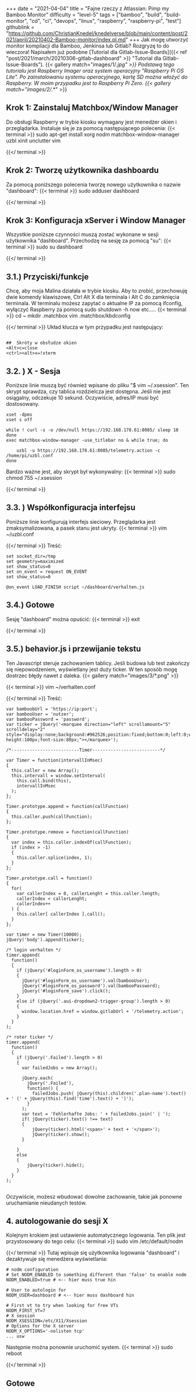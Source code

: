 +++
date = "2021-04-04"
title = "Fajne rzeczy z Atlassian: Pimp my Bamboo Monitor"
difficulty = "level-5"
tags = ["bamboo", "build", "build-monitor", "cd", "ci", "devops", "linux", "raspberry", "raspberry-pi", "test"]
githublink = "https://github.com/ChristianKnedel/knedelverse/blob/main/content/post/2021/april/20210402-Bamboo-monitor/index.pl.md"
+++
Jak mogę utworzyć monitor kompilacji dla Bamboo, Jenkinsa lub Gitlab? Rozgryzę to do wieczora! Napisałem już podobne [Tutorial dla Gitlab-Issue-Boards]({{< ref "post/2021/march/20210306-gitlab-dashboard" >}} "Tutorial dla Gitlab-Issue-Boards").
{{< gallery match="images/1/*.jpg" >}}
Podstawą tego tutorialu jest Raspberry Imager oraz system operacyjny "Raspberry Pi OS Lite". Po zainstalowaniu systemu operacyjnego, kartę SD można włożyć do Raspberry. W moim przypadku jest to Raspberry Pi Zero.
{{< gallery match="images/2/*.*" >}}

## Krok 1: Zainstaluj Matchbox/Window Manager
Do obsługi Raspberry w trybie kiosku wymagany jest menedżer okien i przeglądarka. Instaluje się je za pomocą następującego polecenia:
{{< terminal >}}
sudo apt-get install xorg nodm matchbox-window-manager uzbl xinit unclutter vim

{{</ terminal >}}

## Krok 2: Tworzę użytkownika dashboardu
Za pomocą poniższego polecenia tworzę nowego użytkownika o nazwie "dashboard":
{{< terminal >}}
sudo adduser dashboard

{{</ terminal >}}

## Krok 3: Konfiguracja xServer i Window Manager
Wszystkie poniższe czynności muszą zostać wykonane w sesji użytkownika "dashboard". Przechodzę na sesję za pomocą "su":
{{< terminal >}}
sudo su dashboard

{{</ terminal >}}

##  3.1.) Przyciski/funkcje
Chcę, aby moja Malina działała w trybie kiosku. Aby to zrobić, przechowuję dwie komendy klawiszowe, Ctrl Alt X dla terminala i Alt C do zamknięcia terminala. W terminalu możesz zapytać o aktualne IP za pomocą ifconfig, wyłączyć Raspberry za pomocą sudo shutdown -h now etc.....
{{< terminal >}}
cd ~
mkdir .matchbox
vim .matchbox/kbdconfig

{{</ terminal >}}
Układ klucza w tym przypadku jest następujący:
```

##  Skróty w obsłudze okien
<Alt>c=close
<ctrl><alt>x=!xterm

```

##  3.2. ) X - Sesja
Poniższe linie muszą być również wpisane do pliku "$ vim ~/.xsession". Ten skrypt sprawdza, czy tablica rozdzielcza jest dostępna. Jeśli nie jest osiągalny, odczekuje 10 sekund. Oczywiście, adres/IP musi być dostosowany.
```
xset -dpms
xset s off

while ! curl -s -o /dev/null https://192.168.178.61:8085/ sleep 10
done
exec matchbox-window-manager -use_titlebar no & while true; do
   
    uzbl -u https://192.168.178.61:8085/telemetry.action -c /home/pi/uzbl.conf
done

```
Bardzo ważne jest, aby skrypt był wykonywalny:
{{< terminal >}}
sudo chmod 755 ~/.xsession

{{</ terminal >}}

##  3.3. ) Współkonfiguracja interfejsu
Poniższe linie konfigurują interfejs sieciowy. Przeglądarka jest zmaksymalizowana, a pasek stanu jest ukryty.
{{< terminal >}}
vim ~/uzbl.conf

{{</ terminal >}}
Treść:
```
set socket_dir=/tmp
set geometry=maximized
set show_status=0
set on_event = request ON_EVENT
set show_status=0

@on_event LOAD_FINISH script ~/dashboard/verhalten.js

```

##  3.4.) Gotowe
Sesję "dashboard" można opuścić:
{{< terminal >}}
exit

{{</ terminal >}}

##  3.5.) behavior.js i przewijanie tekstu
Ten Javascript steruje zachowaniem tablicy. Jeśli budowa lub test zakończy się niepowodzeniem, wyświetlany jest duży ticker. W ten sposób mogę dostrzec błędy nawet z daleka.
{{< gallery match="images/3/*.png" >}}

{{< terminal >}}
vim ~/verhalten.conf

{{</ terminal >}}
Treść:
```
var bamboobUrl = 'https://ip:port';
var bambooUser = 'nutzer';
var bambooPassword = 'password';
var ticker = jQuery('<marquee direction="left" scrollamount="5" scrolldelay="2" style="display:none;background:#962526;position:fixed;bottom:0;left:0;width:100%;line-height:100px;font-size:80px;"></marquee>');

/*--------------------------Timer--------------------------*/

var Timer = function(intervallInMsec)
{
  this.caller = new Array();
  this.intervall = window.setInterval(
    this.call.bind(this),
    intervallInMsec
  );
};

Timer.prototype.append = function(callFunction)
{
  this.caller.push(callFunction);
};

Timer.prototype.remove = function(callFunction)
{
  var index = this.caller.indexOf(callFunction);
  if (index > -1) 
  {
    this.caller.splice(index, 1);
  }
};

Timer.prototype.call = function()
{
  for(
    var callerIndex = 0, callerLenght = this.caller.length;
    callerIndex < callerLenght;
    callerIndex++
  ) {
    this.caller[ callerIndex ].call();
  }
};

var timer = new Timer(10000);
jQuery('body').append(ticker);

/* login verhalten */
timer.append(
  function()
  {
    if (jQuery('#loginForm_os_username').length > 0)
    {
      jQuery('#loginForm_os_username').val(bambooUser);
      jQuery('#loginForm_os_password').val(bambooPassword);
      jQuery('#loginForm_save').click();
    }
    else if (jQuery('.aui-dropdown2-trigger-group').length > 0)
    {
      window.location.href = window.gitlabUrl + '/telemetry.action';
    }
  }
);

/* roter ticker */
timer.append(
  function()
  {
    if (jQuery('.Failed').length > 0)
    {
      var failedJobs = new Array();

      jQuery.each(
        jQuery('.Failed'),
        function() {
          failedJobs.push( jQuery(this).children('.plan-name').text() + ' (' + jQuery(this).find('time').text() + ')');
        }
      );
      var text = 'Fehlerhafte Jobs: ' + failedJobs.join(' | ');
      if( jQuery(ticker).text() !== text) 
      {
          jQuery(ticker).html('<span>' + text + '</span>');
          jQuery(ticker).show();
      }
      
    }
    else
    {
        jQuery(ticker).hide();
    }
  }
);


```
Oczywiście, możesz wbudować dowolne zachowanie, takie jak ponowne uruchamianie nieudanych testów.
## 4. autologowanie do sesji X
Kolejnym krokiem jest ustawienie automatycznego logowania. Ten plik jest przystosowany do tego celu:
{{< terminal >}}
sudo vim /etc/default/nodm

{{</ terminal >}}
Tutaj wpisuje się użytkownika logowania "dashboard" i dezaktywuje się menedżera wyświetlania:
```
# nodm configuration
# Set NODM_ENABLED to something different than 'false' to enable nodm
NODM_ENABLED=true # <-- hier muss true hin

# User to autologin for
NODM_USER=dashboard # <-- hier muss dashboard hin

# First vt to try when looking for free VTs
NODM_FIRST_VT=7
# X session
NODM_XSESSION=/etc/X11/Xsession
# Options for the X server
NODM_X_OPTIONS='-nolisten tcp'
... usw

```
Następnie można ponownie uruchomić system.
{{< terminal >}}
sudo reboot

{{</ terminal >}}

## Gotowe
